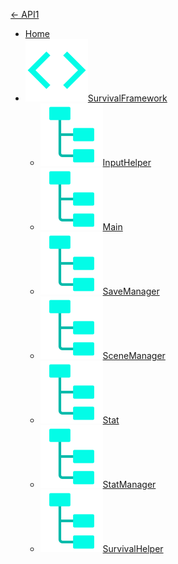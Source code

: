 [← API1](/api1/)
* [Home](/api1/docs/)
* [![filename](/_media/namespace.svg 'Namespace :size=20')SurvivalFramework](/api1/docs/survivalframework)
  * [![filename](/_media/class.svg 'Class :size=20')InputHelper](/api1/docs/survivalframework/inputhelper)
  * [![filename](/_media/class.svg 'Class :size=20')Main](/api1/docs/survivalframework/main)
  * [![filename](/_media/class.svg 'Class :size=20')SaveManager](/api1/docs/survivalframework/savemanager)
  * [![filename](/_media/class.svg 'Class :size=20')SceneManager](/api1/docs/survivalframework/scenemanager)
  * [![filename](/_media/class.svg 'Class :size=20')Stat](/api1/docs/survivalframework/stat)
  * [![filename](/_media/class.svg 'Class :size=20')StatManager](/api1/docs/survivalframework/statmanager)
  * [![filename](/_media/class.svg 'Class :size=20')SurvivalHelper](/api1/docs/survivalframework/survivalhelper)